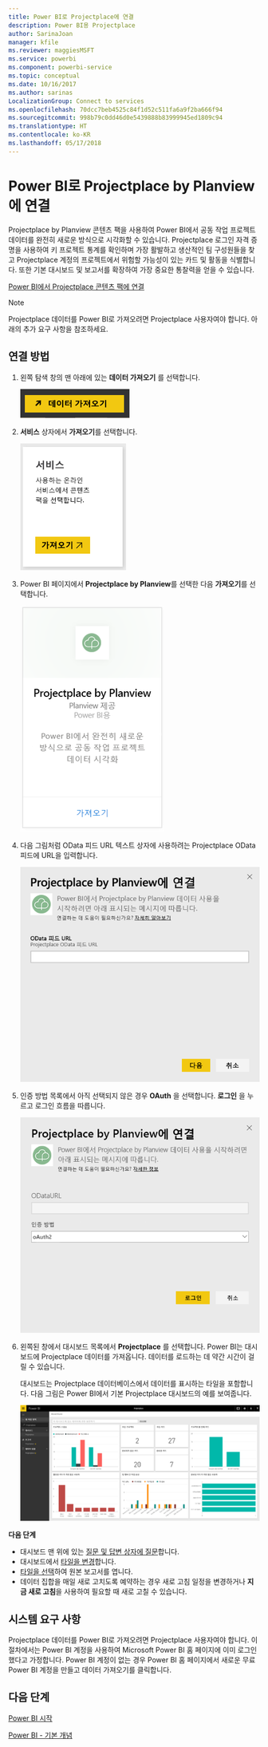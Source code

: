 ```yaml
---
title: Power BI로 Projectplace에 연결
description: Power BI용 Projectplace
author: SarinaJoan
manager: kfile
ms.reviewer: maggiesMSFT
ms.service: powerbi
ms.component: powerbi-service
ms.topic: conceptual
ms.date: 10/16/2017
ms.author: sarinas
LocalizationGroup: Connect to services
ms.openlocfilehash: 70dcc7beb4525c84f1d52c511fa6a9f2ba666f94
ms.sourcegitcommit: 998b79c0dd46d0e5439888b83999945ed1809c94
ms.translationtype: HT
ms.contentlocale: ko-KR
ms.lasthandoff: 05/17/2018
---
```

# <a name="connect-to-projectplace-by-planview-with-power-bi"></a>Power BI로 Projectplace by Planview에 연결
Projectplace by Planview 콘텐츠 팩을 사용하여 Power BI에서 공동 작업 프로젝트 데이터를 완전히 새로운 방식으로 시각화할 수 있습니다. Projectplace 로그인 자격 증명을 사용하여 키 프로젝트 통계를 확인하며 가장 활발하고 생산적인 팀 구성원들을 찾고 Projectplace 계정의 프로젝트에서 위험할 가능성이 있는 카드 및 활동을 식별합니다. 또한 기본 대시보드 및 보고서를 확장하여 가장 중요한 통찰력을 얻을 수 있습니다.

[Power BI에서 Projectplace 콘텐츠 팩에 연결](https://app.powerbi.com/getdata/services/projectplace)

>[!NOTE]
>Projectplace 데이터를 Power BI로 가져오려면 Projectplace 사용자여야 합니다. 아래의 추가 요구 사항을 참조하세요.

## <a name="how-to-connect"></a>연결 방법
1. 왼쪽 탐색 창의 맨 아래에 있는 **데이터 가져오기** 를 선택합니다.
   
    ![](media/service-connect-to-projectplace/get.png)
2. **서비스** 상자에서 **가져오기**를 선택합니다.
   
    ![](media/service-connect-to-projectplace/services.png)
3. Power BI 페이지에서 **Projectplace by Planview**를 선택한 다음 **가져오기**를 선택합니다.  
   
    ![](media/service-connect-to-projectplace/projectplace.png)
4. 다음 그림처럼 OData 피드 URL 텍스트 상자에 사용하려는 Projectplace OData 피드에 URL을 입력합니다.
   
    ![](media/service-connect-to-projectplace/params.png)
5. 인증 방법 목록에서 아직 선택되지 않은 경우 **OAuth** 을 선택합니다. **로그인** 을 누르고 로그인 흐름을 따릅니다.  
   
   ![](media/service-connect-to-projectplace/creds.png)
6. 왼쪽된 창에서 대시보드 목록에서 **Projectplace** 를 선택합니다. Power BI는 대시보드에 Projectplace 데이터를 가져옵니다. 데이터를 로드하는 데 약간 시간이 걸릴 수 있습니다.  
   
    대시보드는 Projectplace 데이터베이스에서 데이터를 표시하는 타일을 포함합니다. 다음 그림은 Power BI에서 기본 Projectplace 대시보드의 예를 보여줍니다.
   
    ![](media/service-connect-to-projectplace/dashboard.png)

**다음 단계**

* 대시보드 맨 위에 있는 [질문 및 답변 상자에 질문](power-bi-q-and-a.md)합니다.
* 대시보드에서 [타일을 변경](service-dashboard-edit-tile.md)합니다.
* [타일을 선택](service-dashboard-tiles.md)하여 원본 보고서를 엽니다.
* 데이터 집합을 매일 새로 고치도록 예약하는 경우 새로 고침 일정을 변경하거나 **지금 새로 고침**을 사용하여 필요할 때 새로 고칠 수 있습니다.

## <a name="system-requirements"></a>시스템 요구 사항
Projectplace 데이터를 Power BI로 가져오려면 Projectplace 사용자여야 합니다. 이 절차에서는 Power BI 계정을 사용하여 Microsoft Power BI 홈 페이지에 이미 로그인했다고 가정합니다. Power BI 계정이 없는 경우 Power BI 홈 페이지에서 새로운 무료 Power BI 계정을 만들고 데이터 가져오기를 클릭합니다.

## <a name="next-steps"></a>다음 단계
[Power BI 시작](service-get-started.md)

[Power BI - 기본 개념](service-basic-concepts.md)


